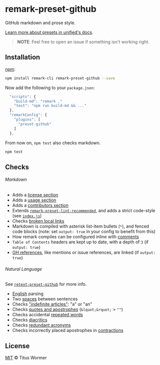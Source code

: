 # remark-preset-github

GitHub markdown and prose style.

[Learn more about presets in unified's docs][docs].

> **NOTE**: Feel free to open an issue if something isn't working right.


## Installation

[npm][npm-install]:

```sh
npm install remark-cli remark-preset-github --save
```

Now add the following to your `package.json`:

```js
  "scripts": {
    "build-md": "remark ."
    "test": "npm run build-md && ..."
  },
  "remarkConfig": {
    "plugins": [
      "preset-github"
    ]
  },
```

From now on, `npm test` also checks markdown.

```sh
npm test
```


## Checks

###### Markdown

* Adds a [license section][remark-license]
* Adds a [usage section][remark-usage]
* Adds a [contributors section][remark-contributors]
* Extends [`remark-preset-lint-recommended`][lint-recommended],
  and adds a strict code-style (see [`index.js`][index])
* Checks [broken local links][validate-links]
* Markdown is compiled with asterisk list-item bullets (`*`),
  and fenced code blocks (note: set `output: true` in your config to
  benefit from this)
* How remark compiles can be configured inline with [comments][]
* `Table of Contents` headers are kept up to date, with a depth of `3`
  (if `output: true`)
* [GH references][github], like mentions or issue references, are
  linked (if `output: true`)

###### Natural Language

See [`retext-preset-github`][retext-preset] for more info.

* [English][] parsing
* Two [spaces][] between sentences
* Checks ["indefinite articles"][articles]: "a" or "an"
* Checks [quotes and apostrophes][quotes] (`&lquot;&rquot;` > `""`)
* Checks accidental [repeated words][repeated]
* Checks [diacritics][]
* Checks [redundant acronyms][ras]
* Checks incorrectly placed apostrophes in [contractions][]


## License

[MIT](LICENSE) © Titus Wormer


##

[npm-install]: https://docs.npmjs.com/cli/install

[index]: ./index.js

[lint-recommended]: https://github.com/wooorm/remark-lint/tree/master/packages/remark-preset-lint-recommended

[validate-links]: https://github.com/wooorm/remark-validate-links

[github]: https://github.com/wooorm/remark-github

[comments]: https://github.com/wooorm/remark-comment-config

[retext-preset]: https://github.com/niftylettuce/retext-preset-github

[english]: https://github.com/wooorm/retext/tree/master/packages/retext-english

[spaces]: https://github.com/wooorm/retext-sentence-spacing

[articles]: https://github.com/wooorm/retext-indefinite-article

[quotes]: https://github.com/wooorm/retext-quotes

[repeated]: https://github.com/wooorm/retext-repeated-words

[contractions]: https://github.com/wooorm/retext-contractions

[diacritics]: https://github.com/wooorm/retext-diacritics

[ras]: https://github.com/wooorm/retext-redundant-acronyms

[docs]: https://github.com/unifiedjs/unified#preset

[remark-license]: https://github.com/wooorm/remark-license

[remark-usage]: https://github.com/wooorm/remark-usage

[remark-contributors]: https://github.com/hughsk/remark-contributors
